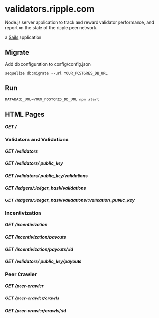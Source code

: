 # validators.ripple.com

Node.js server application to track and reward validator performance,
and report on the state of the ripple peer network.

a [Sails](http://sailsjs.org) application

## Migrate

Add db configuration to config/config.json

````
sequelize db:migrate --url YOUR_POSTGRES_DB_URL
````

## Run

````
DATABASE_URL=YOUR_POSTGRES_DB_URL npm start
````

## HTML Pages

##### GET /

### Validators and Validations

##### GET /validators
##### GET /validators/:public_key
##### GET /validators/:public_key/validations
##### GET /ledgers/:ledger_hash/validations
##### GET /ledgers/:ledger_hash/validations/:validation_public_key

### Incentivization

##### GET /incentivization
##### GET /incentivization/payouts
##### GET /incentivization/payouts/:id
##### GET /validators/:public_key/payouts

### Peer Crawler

##### GET /peer-crawler
##### GET /peer-crawler/crawls
##### GET /peer-crawler/crawls/:id

